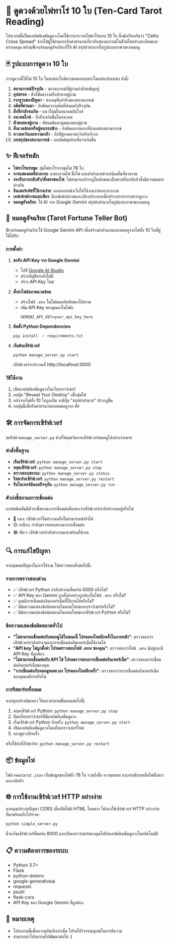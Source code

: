 # 🔮 ดูดวงด้วยไพ่ทาโร่ 10 ใบ (Ten-Card Tarot Reading)

โปรเจกต์นี้เป็นแอปพลิเคชันดูดวงโดยใช้การกระจายไพ่ทาโร่แบบ 10 ใบ ซึ่งมักเรียกกันว่า "Celtic Cross Spread" ช่วยให้ผู้ใช้สามารถรับคำทำนายเกี่ยวกับสถานการณ์ในชีวิตได้อย่างละเอียดและครอบคลุม พร้อมฟีเจอร์หมอดูอัจฉริยะที่ใช้ AI สรุปคำทำนายในรูปแบบภาษาของหมอดู

## 🃏 รูปแบบการดูดวง 10 ใบ

การดูดวงนี้ใช้ไพ่ 10 ใบ โดยแต่ละใบมีความหมายเฉพาะในแต่ละตำแหน่ง ดังนี้:

1. **สถานการณ์ปัจจุบัน** - สถานการณ์ที่ผู้ถามกำลังเผชิญอยู่
2. **อุปสรรค** - สิ่งที่ขัดขวางหรือท้าทายผู้ถาม
3. **รากฐานของปัญหา** - สาเหตุที่แท้จริงของสถานการณ์
4. **อดีตที่ผ่านมา** - อิทธิพลจากอดีตที่ส่งผลถึงปัจจุบัน
5. **สิ่งที่กำลังจะเกิด** - แนวโน้มในอนาคตอันใกล้
6. **อนาคตใกล้** - สิ่งที่จะเกิดขึ้นในอนาคต
7. **ตัวตนของผู้ถาม** - ทัศนคติและมุมมองของผู้ถาม
8. **สิ่งแวดล้อมหรือผู้คนรอบข้าง** - อิทธิพลภายนอกที่ส่งผลต่อสถานการณ์
9. **ความหวังและความกลัว** - สิ่งที่ผู้ถามคาดหวังหรือกังวล
10. **บทสรุปของสถานการณ์** - ผลลัพธ์สุดท้ายที่อาจเกิดขึ้น

## ✨ ฟีเจอร์หลัก

- **ไพ่ทาโร่ครบชุด**: สุ่มไพ่ทาโร่จากชุดไพ่ 78 ใบ
- **การแสดงผลที่สวยงาม**: แสดงภาพไพ่ ชื่อไพ่ และคำทำนายด้วยอนิเมชั่นที่สวยงาม
- **รองรับการกลับหัว/ตั้งตรงของไพ่**: ไพ่สามารถปรากฏในลักษณะตั้งตรงหรือกลับหัวซึ่งมีความหมายต่างกัน
- **อินเตอร์เฟซที่ใช้งานง่าย**: ออกแบบหน้าเว็บให้ใช้งานง่ายและสวยงาม
- **เอฟเฟกต์ภาพและเสียง**: มีเอฟเฟกต์ภาพและเสียงประกอบเพื่อสร้างบรรยากาศการดูดวง
- **หมอดูอัจฉริยะ**: ใช้ AI จาก Google Gemini สรุปคำทำนายในรูปแบบภาษาของหมอดู

## 🤖 หมอดูอัจฉริยะ (Tarot Fortune Teller Bot)

ฟีเจอร์หมอดูอัจฉริยะใช้ Google Gemini API เพื่อสร้างคำทำนายแบบหมอดูจากไพ่ทั้ง 10 ใบที่ผู้ใช้ได้รับ

### การตั้งค่า

1. **ขอรับ API Key จาก Google Gemini**
   - ไปที่ [Google AI Studio](https://makersuite.google.com/app/apikey)
   - สร้างบัญชีหากยังไม่มี
   - สร้าง API Key ใหม่

2. **ตั้งค่าไฟล์สภาพแวดล้อม**
   - สร้างไฟล์ `.env` ในโฟลเดอร์หลักของโปรเจค
   - เพิ่ม API Key ของคุณลงในไฟล์:
     ```
     GEMINI_API_KEY=your_api_key_here
     ```

3. **ติดตั้ง Python Dependencies**
   ```bash
   pip install -r requirements.txt
   ```

4. **เริ่มต้นเซิร์ฟเวอร์**
   ```bash
   python manage_server.py start
   ```
   เซิร์ฟเวอร์จะทำงานที่ http://localhost:5000

### วิธีใช้งาน

1. เปิดแอปพลิเคชันดูดวงในเว็บเบราว์เซอร์
2. กดปุ่ม "Reveal Your Destiny" เพื่อสุ่มไพ่
3. หลังจากไพ่ทั้ง 10 ใบถูกเปิด จะมีปุ่ม "สรุปคำทำนาย" ปรากฏขึ้น
4. กดปุ่มนี้เพื่อรับคำทำนายแบบหมอดูจาก AI

## 🛠️ การจัดการเซิร์ฟเวอร์

สคริปต์ `manage_server.py` ช่วยให้คุณจัดการเซิร์ฟเวอร์หมอดูได้อย่างง่ายดาย

### คำสั่งพื้นฐาน

- **เริ่มเซิร์ฟเวอร์**: `python manage_server.py start`
- **หยุดเซิร์ฟเวอร์**: `python manage_server.py stop`
- **ตรวจสอบสถานะ**: `python manage_server.py status`
- **รีสตาร์ทเซิร์ฟเวอร์**: `python manage_server.py restart`
- **รันในเทอร์มินอลปัจจุบัน**: `python manage_server.py run`

### ตัวบ่งชี้สถานะการเชื่อมต่อ

แอปพลิเคชันมีตัวบ่งชี้สถานะการเชื่อมต่อที่แสดงว่าเซิร์ฟเวอร์กำลังทำงานอยู่หรือไม่:

- 🔴 แดง: เซิร์ฟเวอร์ไม่ทำงานหรือไม่สามารถเข้าถึงได้
- 🟡 เหลือง: กำลังตรวจสอบสถานะการเชื่อมต่อ
- 🟢 เขียว: เซิร์ฟเวอร์กำลังทำงานและพร้อมใช้งาน

## 🔍 การแก้ไขปัญหา

หากคุณพบปัญหาในการใช้งาน ให้ตรวจสอบสิ่งต่อไปนี้:

### รายการตรวจสอบด่วน

- ✅ เซิร์ฟเวอร์ Python กำลังทำงานที่พอร์ต 5000 หรือไม่?
- ✅ API Key ของ Gemini ถูกตั้งค่าอย่างถูกต้องในไฟล์ `.env` หรือไม่?
- ✅ คุณมีการเชื่อมต่ออินเทอร์เน็ตที่ใช้งานได้หรือไม่?
- ✅ มีข้อความแสดงข้อผิดพลาดในคอนโซลของเบราว์เซอร์หรือไม่?
- ✅ มีข้อความแสดงข้อผิดพลาดในคอนโซลของเซิร์ฟเวอร์ Python หรือไม่?

### ข้อความแสดงข้อผิดพลาดทั่วไป

- **"ไม่สามารถเชื่อมต่อกับหมอดูได้ในขณะนี้ โปรดลองใหม่อีกครั้งในภายหลัง"**: ตรวจสอบว่าเซิร์ฟเวอร์กำลังทำงานและการเชื่อมต่ออินเทอร์เน็ตใช้งานได้
- **"API key ไม่ถูกตั้งค่า โปรดตรวจสอบไฟล์ .env ของคุณ"**: ตรวจสอบว่าไฟล์ `.env` มีอยู่และมี API Key ที่ถูกต้อง
- **"ไม่สามารถเชื่อมต่อกับ API ได้ โปรดตรวจสอบการเชื่อมต่ออินเทอร์เน็ต"**: ตรวจสอบการเชื่อมต่ออินเทอร์เน็ตของคุณ
- **"การเชื่อมต่อกับหมอดูหมดเวลา โปรดลองใหม่อีกครั้ง"**: ตรวจสอบว่าการเชื่อมต่ออินเทอร์เน็ตของคุณเสถียรหรือไม่

### การรีสตาร์ททั้งหมด

หากทุกอย่างล้มเหลว ให้ลองทำตามขั้นตอนต่อไปนี้:

1. หยุดเซิร์ฟเวอร์ Python: `python manage_server.py stop`
2. ปิดแท็บเบราว์เซอร์ที่มีแอปพลิเคชันดูดวง
3. เริ่มเซิร์ฟเวอร์ Python อีกครั้ง: `python manage_server.py start`
4. เปิดแอปพลิเคชันดูดวงในแท็บเบราว์เซอร์ใหม่
5. ลองดูดวงอีกครั้ง

หรือใช้คำสั่งรีสตาร์ท: `python manage_server.py restart`

## 📦 ข้อมูลไพ่

ไฟล์ `newtarot.json` เก็บข้อมูลของไพ่ทั้ง 78 ใบ รวมถึงชื่อ ความหมาย และคำอธิบายเมื่อไพ่ตั้งตรงและกลับหัว

## 🌐 การใช้งานเซิร์ฟเวอร์ HTTP อย่างง่าย

หากคุณประสบปัญหา CORS เมื่อเปิดไฟล์ HTML โดยตรง ให้ลองใช้เซิร์ฟเวอร์ HTTP อย่างง่ายที่มาพร้อมกับโปรเจค:

```bash
python simple_server.py
```

นี่จะเริ่มเซิร์ฟเวอร์ที่พอร์ต 8000 และเปิดเบราว์เซอร์ของคุณไปยังแอปพลิเคชันดูดวงโดยอัตโนมัติ

## 📋 ความต้องการของระบบ

- Python 3.7+
- Flask
- python-dotenv
- google-generativeai
- requests
- psutil
- flask-cors
- API Key ของ Google Gemini ที่ถูกต้อง

## 📌 หมายเหตุ

- โปรแกรมนี้เพื่อความบันเทิงเท่านั้น โปรดใช้วิจารณญาณในการตีความ
- สามารถนำโปรแกรมไปพัฒนาต่อได้ :)

